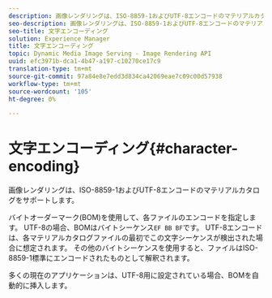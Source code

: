 ```yaml
---
description: 画像レンダリングは、ISO-8859-1およびUTF-8エンコードのマテリアルカタログをサポートします。
seo-description: 画像レンダリングは、ISO-8859-1およびUTF-8エンコードのマテリアルカタログをサポートします。
seo-title: 文字エンコーディング
solution: Experience Manager
title: 文字エンコーディング
topic: Dynamic Media Image Serving - Image Rendering API
uuid: efc3971b-dca1-4b47-a197-c10270ce17c9
translation-type: tm+mt
source-git-commit: 97a84e8e7edd3d834ca42069eae7c09c00d57938
workflow-type: tm+mt
source-wordcount: '105'
ht-degree: 0%

---
```



# 文字エンコーディング{#character-encoding}

画像レンダリングは、ISO-8859-1およびUTF-8エンコードのマテリアルカタログをサポートします。

バイトオーダーマーク(BOM)を使用して、各ファイルのエンコードを指定します。 UTF-8の場合、BOMはバイトシーケンス`EF BB BF`です。 UTF-8エンコードは、各マテリアルカタログファイルの最初でこの文字シーケンスが検出された場合に想定されます。 その他のバイトシーケンスを使用すると、ファイルはISO-8859-1標準にエンコードされたものとして解釈されます。

多くの現在のアプリケーションは、UTF-8用に設定されている場合、BOMを自動的に挿入します。
